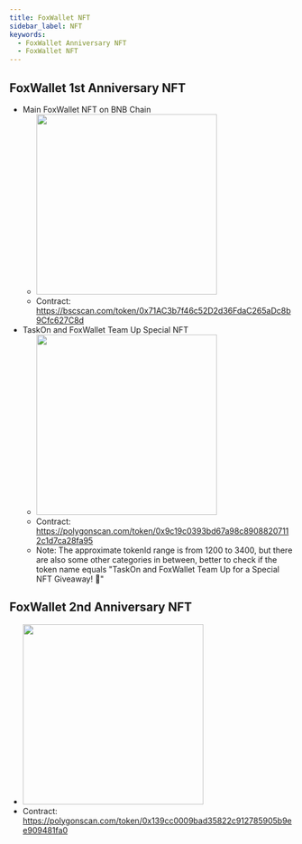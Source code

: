 ```yaml
---
title: FoxWallet NFT
sidebar_label: NFT
keywords:
  - FoxWallet Anniversary NFT
  - FoxWallet NFT
---
```


## FoxWallet 1st Anniversary NFT
- Main FoxWallet NFT on BNB Chain
  - <img src="/img/docs/foxwallet-1st-anniversary-nft.png" width="320" />
  - Contract: https://bscscan.com/token/0x71AC3b7f46c52D2d36FdaC265aDc8b9Cfc627C8d
- TaskOn and FoxWallet Team Up Special NFT
  - <img src="/img/docs/foxwallet-1st-anniversary-taskon-nft.jpeg" width="320" />
  - Contract: https://polygonscan.com/token/0x9c19c0393bd67a98c89088207112c1d7ca28fa95
  - Note: The approximate tokenId range is from 1200 to 3400, but there are also some other categories in between, better to check if the token name equals "TaskOn and FoxWallet Team Up for a Special NFT Giveaway! 🎉"

## FoxWallet 2nd Anniversary NFT
- <img src="/img/docs/foxwallet-2nd-anniversary-nft.jpeg" width="320" />
- Contract: https://polygonscan.com/token/0x139cc0009bad35822c912785905b9ee909481fa0
